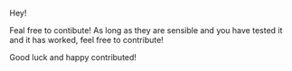 Hey!

Feal free to contibute! As long as they are sensible and you have tested it and it has worked, feel free to contribute!

Good luck and happy contributed!
